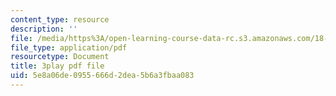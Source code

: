 ```yaml
---
content_type: resource
description: ''
file: /media/https%3A/open-learning-course-data-rc.s3.amazonaws.com/18-01-single-variable-calculus-fall-2006/5e8a06de0955666d2dea5b6a3fbaa083_5q_3FDOkVRQ.pdf
file_type: application/pdf
resourcetype: Document
title: 3play pdf file
uid: 5e8a06de-0955-666d-2dea-5b6a3fbaa083
---
```

